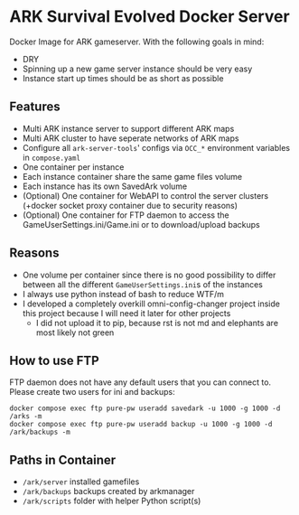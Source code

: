 # ARK Survival Evolved Docker Server

Docker Image for ARK gameserver. With the following goals in mind:

- DRY
- Spinning up a new game server instance should be very easy
- Instance start up times should be as short as possible

## Features

- Multi ARK instance server to support different ARK maps
- Multi ARK cluster to have seperate networks of ARK maps
- Configure all `ark-server-tools`' configs via `OCC_*` environment variables in `compose.yaml`
- One container per instance
- Each instance container share the same game files volume
- Each instance has its own SavedArk volume
- (Optional) One container for WebAPI to control the server clusters (+docker socket proxy container due to security reasons)
- (Optional) One container for FTP daemon to access the GameUserSettings.ini/Game.ini or to download/upload backups

## Reasons

- One volume per container since there is no good possibility to differ between all the different `GameUserSettings.ini`s of the instances
- I always use python instead of bash to reduce WTF/m
- I developed a completely overkill omni-config-changer project inside this project because I will need it later for other projects
  - I did not upload it to pip, because rst is not md and elephants are most likely not green

## How to use FTP

FTP daemon does not have any default users that you can connect to. Please create two users for ini and backups:
```
docker compose exec ftp pure-pw useradd savedark -u 1000 -g 1000 -d /arks -m
docker compose exec ftp pure-pw useradd backup -u 1000 -g 1000 -d /ark/backups -m
```

## Paths in Container

- `/ark/server` installed gamefiles
- `/ark/backups` backups created by arkmanager
- `/ark/scripts` folder with helper Python script(s)